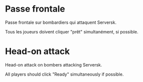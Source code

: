# Passe frontale

Passe frontale sur bombardiers qui attaquent Serversk.

Tous les joueurs doivent cliquer "prêt" simultanément, si possible.

# Head-on attack

Head-on attack on bombers attacking Serversk.

All players should click "Ready" simultaneously if possible.
